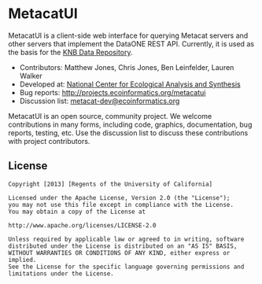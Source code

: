 MetacatUI
=========

MetacatUI is a client-side web interface for querying Metacat servers and other servers that implement the DataONE REST API.  Currently, it is used as the basis for the [KNB Data Repository](http://knb.ecoinformatics.org).

* Contributors: Matthew Jones, Chris Jones, Ben Leinfelder, Lauren Walker
* Developed at: [National Center for Ecological Analysis and Synthesis](http://www.nceas.ucsb.edu/ecoinfo)
* Bug reports: http://projects.ecoinformatics.org/metacatui
* Discussion list: metacat-dev@ecoinformatics.org

MetacatUI is an open source, community project.  We welcome contributions in many forms, including code, graphics, documentation, bug reports, testing, etc.  Use the discussion list to discuss these contributions with project contributors.  

License
-------
```
Copyright [2013] [Regents of the University of California]

Licensed under the Apache License, Version 2.0 (the "License");
you may not use this file except in compliance with the License.
You may obtain a copy of the License at

http://www.apache.org/licenses/LICENSE-2.0

Unless required by applicable law or agreed to in writing, software
distributed under the License is distributed on an "AS IS" BASIS,
WITHOUT WARRANTIES OR CONDITIONS OF ANY KIND, either express or implied.
See the License for the specific language governing permissions and
limitations under the License.
```


